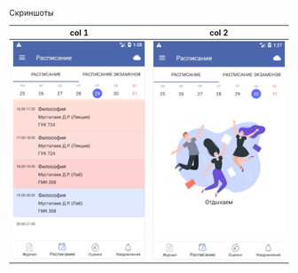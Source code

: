 Скриншоты

| col 1      | col 2      | 
|------------|-------------| 
| ![Screenshot](Расписание.png) | ![Screenshot](Отдых.png) |


